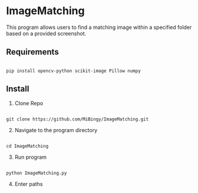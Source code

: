# ImageMatching

This program allows users to find a matching image within a specified folder based on a provided screenshot.

## Requirements
```

pip install opencv-python scikit-image Pillow numpy

```
## Install
1. Clone Repo
```

git clone https://github.com/MiBingy/ImageMatching.git

```
2. Navigate to the program directory
```

cd ImageMatching

```
3. Run program
```

python ImageMatching.py

```
4. Enter paths

   
